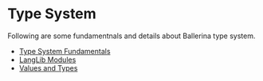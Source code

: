 # Type System

Following are some fundamentnals and details about Ballerina type system.

- [Type System Fundamentals](type_system/type_system_fundamentals.md)
- [LangLib Modules](type_system/langlib.md)
- [Values and Types](values_and_types.md)

